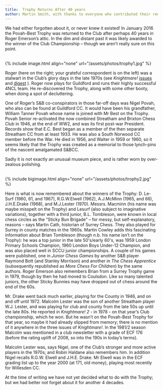 ```yaml
---
title:  Trophy Returns After 40 years
author: Martin Smith, with thanks to everyone who contributed their reminisences – and especially the erstwhile and unwitting guardian of the Trophy, Roger Emerson.
---
```


We had either forgotten about it, or never knew it existed! In January 2016 the Povah-Best Trophy was returned to the Club after perhaps 40 years in Roger Emerson’s attic. In the dim and distant past it was likely awarded to the winner of the Club Championship – though we aren’t really sure on this point.   

<br/>
{% include image.html align="none" url="/assets/photos/trophy1.jpg" %}
<br/>

Roger (here on the right; your grateful correspondent is on the left) was a stalwart in the Club’s glory days in the late 1970s (see *Knightmare!* [issues](http://streathamchess.org.uk/clubhistory/) and [digest](http://streathambrixtonchess.blogspot.co.uk/2013/06/knightmare-scenarios-1-chess-in-time-of.html) ). Roger now plays for Guildford and runs their highly successful 4NCL team.  He re-discovered the Trophy, along with some other booty, when doing a spot of decluttering.

One of Roger’s S&B co-conspirators in those far-off days was Nigel Povah, who also can be found at Guildford CC. It would have been his grandfather, William Tanner Povah whose name is joined with Mr Best on the Trophy. Povah Senior re-activated the now combined Streatham and Brixton Chess Club in 1946, at the end of WW2, and was its first post-war President. Records show that E.C. Best began as a member of the then separate Streatham CC from at least 1933. He was also a South Norwood CC member before the War. He died in 1956, and Walter in 1959 or 1960, so it seems likely that the Trophy was created as a memorial to those lynch-pins of the nascent amalgamated S&BCC.

Sadly it is not exactly an unusual museum piece, and is rather worn by over-zealous polishing.


<br/>
{% include bigimage.html align="none" url="/assets/photos/trophy2.jpg" %}
<br/>


Here is what is now remembered about the winners of the Trophy: D. Le-Surf (1960, 61, and 1967), R.G.W.Elwell (1962), A.J.McMinn (1965, and 66), J.H.E.Drake (1968), and M.J.Lester (1970).
Messrs. Macminn (his name was maybe misspelt on the Trophy) and Lesurf (also subject to imaginative variations), together with a third junior, B.L. Tombleson, were known in local chess circles as the “Sticky Bun Brigade” – for messy, but self-explanatory, reasons – says Martin Cath, historian of Surrey Chess. They also played for Surrey in county matches in the 1960s. Martin Cowley adds this fascinating information about Brian Tombleson (though n.b. his name isn’t on the Trophy): he was a top junior in the late 50's/early 60's, was 1959 London Primary Schools Champion, 1960 London Boys Under-12 Champion, and was also placed well in SCCU junior championships. A couple of his games were published, one in *Junior Chess Games* by another S&B player Raymond Bott (and Stanley Morrison) and another in *The Chess Apprentice* (subsequently republished as *More Chess For Children*) by the same authors. Roger Emerson also remembers Brian from a Surrey Trophy game in 1979, though by then he had moved to Coulsdon. Like so many talented juniors, the other Sticky Bunnies may have dropped out of chess around the end of the 60s.

Mr. Drake went back much earlier, playing for the County in 1946, and on and off until 1972.  Malcolm Lester was the son of another Streatham player W.J. Lester, and was playing for club and county from the late 50s up until the late 80s. He reported in *Knightmare! 2* - in 1978 - on that year’s Club championship, which he won. But he wasn’t on the Povah-Best Trophy for that year, so maybe it had already slipped from memory; there is no mention of it anywhere in the three issues of *Knightmare!*. In the 1981/2 season Malcolm was mentioned in a club newsletter with a grade of ECF 176 (before the rating uplift of 2008, so into the 190s in today’s terms).

Malcolm Lester was, says Nigel, one of the Club’s stronger and more active players in the 1970s; and Robin Haldane also remembers him. In addition Nigel recalls R.G.W. Elwell and J.H.E. Drake. Mr Elwell was in the ECF grading list up to the year 2000 (at 171, old money), playing most recently for Willesden CC.

At the time of writing we have not yet decided what to do with the Trophy; but we had better not forget about it for another 4 decades.
